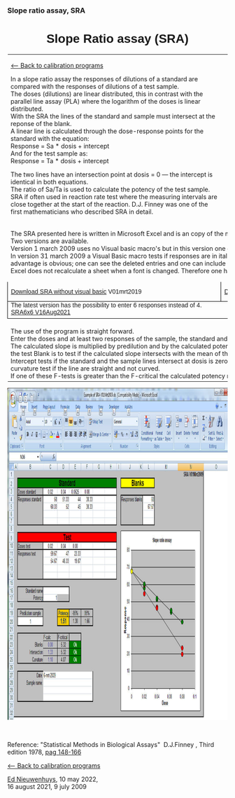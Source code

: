 ### Slope ratio assay, SRA
<h1 align=center style='text-align:center; font-family: Verdana, Arial, Helvetica, sans-serif;'>
Slope Ratio assay (SRA)</h1>
<table width="1024" border="0" cellspacing="1" cellpadding="5">
  <tr>
    <td width="559"><p class="style1"><a href="../Regression.htm">&lt;-- Back to 
	calibration programs</a></p>
      <p class="style1">In a slope ratio assay the responses of dilutions of a 
	  standard are compared with the responses of dilutions of a test sample.<br>
      The doses (dilutions) are linear distributed, this in contrast with the 
	  parallel line assay (PLA) where the logarithm of the doses is linear 
	  distributed.<br>
      With the SRA the lines of the standard and sample must intersect at the 
	  reponse of the blank. <br>
      A linear line is calculated through the dose-response points for the 
	  standard with the equation:<br>
      Response = Sa * dosis + intercept <br>
      And for the test sample as:<br>
	  Response = Ta * dosis + intercept&nbsp;&nbsp; </p>
      <p class="style1">The two lines have an intersection point at dosis = 0 — 
	  the intercept is identical in both equations.<br>
      The ratio of Sa/Ta is used to calculate the potency of the test sample. 
	  SRA if often used in reaction rate test where the measuring intervals are 
	  close together at the start of the reaction. D.J. Finney was one of the 
	  first mathematicians who described SRA in detail.</p></td>
    <td width="442"><div align="center"><span class="MsoNoSpacing"><br>
        <img width=338 height=263 id="Picture 2"
  src="SRA_files/image002.jpg" alt=image004.png>    </span></div></td>
  </tr>
  <tr>
    <td colspan="2"><p class="style1">The SRA presented here is written in 
	Microsoft Excel and is an copy of the method described by D.J. Finney 
	<br>Two versions are available.<br>Version 1 march 2009 uses no Visual basic 
	macro's but in this version one can not see what responses are omitted.<br>
      In version 31 march 2009 a Visual Basic macro tests if responses are in 
	italic and/or bold and does not use these marked entries. The advantage is 
	obvious; one can see the deleted entries and one can include or exclude 
	points in the calculation easily by marking them.<br>
    Excel does not recalculate a sheet when a font is changed. Therefore one has 
	to force a recalculation by pressing F2 followed by Enter. </p>
    </td>
  </tr>
  <tr class="MsoTableGrid">
    <td valign=top style='width:239.3pt; border:solid black 1.0pt; border-top:none; padding:0cm 5.4pt 0cm 5.4pt; font-family: Verdana, Arial, Helvetica, sans-serif;'>
      <p class=MsoNoSpacing style="width: 473px"><a href="SRA-V01Mrt2009.zip">
	  Download SRA without visual basic</a> V01mrt2019</p></td>
    <td valign=top style='width:222.8pt; border-top:none; border-left: none; border-bottom:solid black 1.0pt; border-right:solid black 1.0pt; padding:0cm 5.4pt 0cm 5.4pt; font-family: Verdana, Arial, Helvetica, sans-serif;'>
      <p class=MsoNoSpacing style="width: 401px"><a href="SRA-V31Mrt2009.zip">
	  Download SRA with Visual basic</a> V31mrt2019</p></td>
  </tr>
  <tr class="MsoTableGrid">
    <td valign=top style='border-left: 1.0pt solid black; border-right: 1.0pt solid black; border-bottom: 1.0pt solid black; padding: 0cm 5.4pt; font-family: Verdana, Arial, Helvetica, sans-serif; height: 38px; border-top-style: none; border-top-color: inherit; border-top-width: medium;' colspan="2">
      The latest version has the possibility to enter 6 responses instead of 4.<br>
	  <a href="SRA6x6%20V16Aug2021.zip">SRA6x6 V16Aug2021</a></td>
  </tr>
  <tr>
    <td colspan="2" style="height: 13px"></td>
  </tr>
  <tr>
    <td colspan="2"><span class="style1">The use of the program is straight 
	forward. 
	<br>Enter the doses and at least two responses of the sample, the standard 
	and the blanks of the test. <br>
    The calculated slope is multiplied by predilution and by the calculated 
	potency of the standard. The three F-tests are used to validate the test 
	Blank is to test if the calculated slope intersects with the mean of the 
	blanks<br>
    Intercept tests if the standard and the sample lines intersect at dosis is 
	zero.<br>
    curvature test if the line are straight and not curved.<br>
    If one of these F-tests is greater than the F-critical the calculated 
	potency must be rejected. </span></td>
  </tr>
</table>
<p class=MsoNoSpacing style1>
<img src="SRA-example.jpg" width="1134" height="758" alt="SRA sheet"></p>
<p class=MsoNoSpacing style1>&nbsp;</p>
<p class=style1>Reference: <span style=''>"Statistical Methods in Biological 
Assays"&nbsp; D.J.Finney , Third edition 1978,
<a href="Finney-SRA.pdf">pag 148-166</a></span></p>
<p class="style1"><a href="../Regression.htm">&lt;-- Back to calibration programs</a> </p>
<p class="style1"><span lang=EN-GB><a href="../../email.html">Ed Nieuwenhuys</a>, 
10 may 2022,<br><span class="auto-style1">16 august 2021, 9 july 2009 </span> </span></p>
